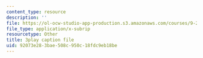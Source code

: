 ```yaml
---
content_type: resource
description: ''
file: https://ol-ocw-studio-app-production.s3.amazonaws.com/courses/9-20-animal-behavior-fall-2013/92073e283bae508c950c18fdc9eb18be_472247.vtt
file_type: application/x-subrip
resourcetype: Other
title: 3play caption file
uid: 92073e28-3bae-508c-950c-18fdc9eb18be
---
```


